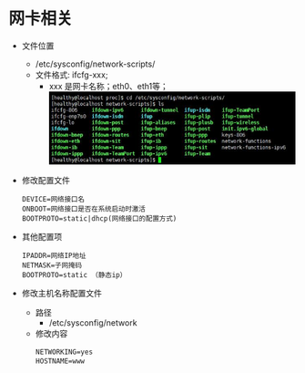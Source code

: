 # 网卡相关
- 文件位置
	- /etc/sysconfig/network-scripts/
	- 文件格式: ifcfg-xxx;
		* xxx 是网卡名称；eth0、eth1等；
		 ![](imgs/1.jpg)
		 


- 修改配置文件
	```
	DEVICE=网络接口名
	ONBOOT=网络接口是否在系统启动时激活
	BOOTPROTO=static|dhcp(网络接口的配置方式)
	```
- 其他配置项
	```
	IPADDR=网络IP地址
	NETMASK=子网掩码
	BOOTPROTO=static （静态ip）
	```
- 修改主机名称配置文件
	- 路径
		- /etc/sysconfig/network
	- 修改内容
		```
		NETWORKING=yes
		HOSTNAME=www
		```